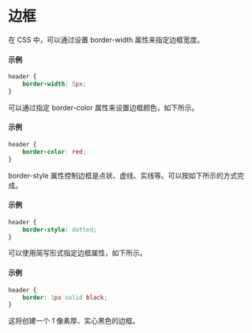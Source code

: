 # 边框

在 CSS 中，可以通过设置 border-width 属性来指定边框宽度。

#### 示例

```css
header {
    border-width: 5px;
}
```

可以通过指定 border-color 属性来设置边框颜色，如下所示。

#### 示例

```css
header {
    border-color: red;
}
```

border-style 属性控制边框是点状、虚线、实线等。可以按如下所示的方式完成。

#### 示例

```css
header {
    border-style: dotted;
}
```

可以使用简写形式指定边框属性，如下所示。

#### 示例

```css
header {
    border: 1px solid black;
}
```

这将创建一个 1 像素厚、实心黑色的边框。

